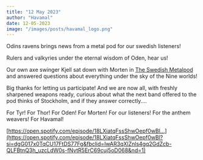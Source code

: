 ```yaml
---
title: "12 May 2023"
author: "Havamal"
date: 12-05-2023
image: "/images/posts/havamal_logo.png"
---
```


Odins ravens brings news from a metal pod for our swedish listeners!

Rulers and valkyries under the eternal wisdom of Oden, hear us!

Our own axe swinger Kjell sat down with Morten in [The Swedish Metalpod](https://www.facebook.com/swedishmetalpod) and answered questions about everything under the sky of the Nine worlds!

Big thanks for letting us participate! And we are now all, with freshly sharpened weapons ready, curious about what the next band offered to the pod thinks of Stockholm, and if they answer correctly....

For Tyr! For Thor! For Oden! For Morten! For our listeners! For the anthem weavers! For Havamal!

[https://open.spotify.com/episode/18LXiatqFssShwOepf0wBl...](https://open.spotify.com/episode/18LXiatqFssShwOepf0wBl?si=dgG017x0TqCU17FtDS77Fg&fbclid=IwAR3qXlZnls4gq2GdZcb-QLFBtnQ3h_uzcLdW0s-fNvtR5ErC69cuj5oD068&nd=1)
